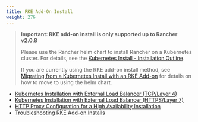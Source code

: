 ```yaml
---
title: RKE Add-On Install
weight: 276
---
```


> **Important: RKE add-on install is only supported up to Rancher v2.0.8**
>
> Please use the Rancher helm chart to install Rancher on a Kubernetes cluster. For details, see the [Kubernetes Install - Installation Outline]({{<baseurl>}}/rancher/v2.x/en/installation/k8s-install/#installation-outline).
>
> If you are currently using the RKE add-on install method, see [Migrating from a Kubernetes Install with an RKE Add-on]({{<baseurl>}}/rancher/v2.x/en/upgrades/upgrades/migrating-from-rke-add-on/) for details on how to move to using the helm chart.

- [Kubernetes Installation with External Load Balancer (TCP/Layer 4)]({{<baseurl>}}/rancher/v2.x/en/installation/options/rke-add-on/layer-4-lb)
- [Kubernetes Installation with External Load Balancer (HTTPS/Layer 7)]({{<baseurl>}}/rancher/v2.x/en/installation/options/rke-add-on/layer-7-lb)
- [HTTP Proxy Configuration for a High Availability Installation]({{<baseurl>}}/rancher/v2.x/en/installation/options/rke-add-on/proxy/)
- [Troubleshooting RKE Add-on Installs]({{<baseurl>}}/rancher/v2.x/en/installation/options/rke-add-on/troubleshooting/)
